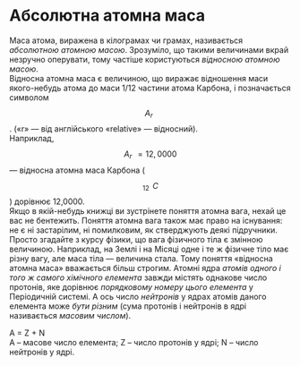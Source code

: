 # Абсолютна атомна маса

Маса атома, виражена в кілограмах чи грамах, називається *абсолютною атомною масою*.
Зрозуміло, що такими величинами вкрай незручно оперувати, тому частіше користуються *відносною атомною масою*.     
Відносна атомна маса є величиною, що виражає відношення маси якого-небудь атома до маси 1/12 частини атома Карбона, і позначається символом  $${A^{\,\,\,}_{r}}$$. («r» ― від англійського «relative» ― відносний).        
Наприклад, $${A^{\,\,\,}_{r}} = 12,0000$$ ― відносна атомна маса Карбона ($${^{\,\,\,}_{12}}C$$) дорівнює 12,0000.       
Якщо в якій-небудь книжці ви зустрінете поняття атомна вага, нехай це вас не бентежить. Поняття атомна вага також має право на існування: не є ні застарілим, ні помилковим, як стверджують деякі підручники.     
Просто згадайте з курсу фізики, що вага фізичного тіла є змінною величиною. Наприклад, на Землі і на Місяці одне і те ж фізичне тіло має різну вагу, але маса тіла ― величина стала. Тому поняття «відносна атомна маса» вважається більш строгим.
Атомні ядра *атомів одного і того ж самого хімічного елемента* завжди містять однакове число протонів, яке дорівнює *порядковому номеру цього елемента* у Періодичній системі.
А ось число *нейтронів* у ядрах атомів даного елемента може *бути різним* (сума протонів і нейтронів в ядрі називається *масовим числом*).
<!--- TABLICA LIBO vkladka
Протонне число (Z) ― позначає число протонів в ядрі атома певного нукліда.
Нейтронне число (N) ― вказує число нейтронів в ядрі певного нукліда.
Масове число (А) ― це сума протонного і нейтронного чисел
Масове число = Протонне число + Нейтронне число = нуклонне число;-->

A = Z + N       
А – масове число елемента; Z – число протонів у ядрі; N – число нейтронів у ядрі.



